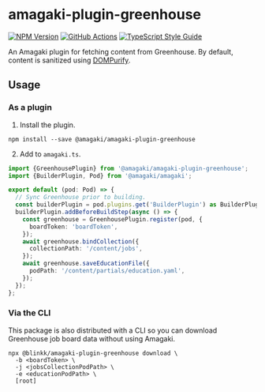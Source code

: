 # amagaki-plugin-greenhouse

[![NPM Version][npm-image]][npm-url]
[![GitHub Actions][github-image]][github-url]
[![TypeScript Style Guide][gts-image]][gts-url]

An Amagaki plugin for fetching content from Greenhouse. By default, content is
sanitized using [DOMPurify](https://github.com/cure53/DOMPurify).

## Usage

### As a plugin

1. Install the plugin.

```shell
npm install --save @amagaki/amagaki-plugin-greenhouse
```

2. Add to `amagaki.ts`.

```typescript
import {GreenhousePlugin} from '@amagaki/amagaki-plugin-greenhouse';
import {BuilderPlugin, Pod} from '@amagaki/amagaki';

export default (pod: Pod) => {
  // Sync Greenhouse prior to building.
  const builderPlugin = pod.plugins.get('BuilderPlugin') as BuilderPlugin;
  builderPlugin.addBeforeBuildStep(async () => {
    const greenhouse = GreenhousePlugin.register(pod, {
      boardToken: 'boardToken',
    });
    await greenhouse.bindCollection({
      collectionPath: '/content/jobs',
    });
    await greenhouse.saveEducationFile({
      podPath: '/content/partials/education.yaml',
    });
  });
};
```

### Via the CLI

This package is also distributed with a CLI so you can download Greenhouse job
board data without using Amagaki.

```
npx @blinkk/amagaki-plugin-greenhouse download \
  -b <boardToken> \
  -j <jobsCollectionPodPath> \
  -e <educationPodPath> \
  [root]
```

[github-image]: https://github.com/blinkk/amagaki-plugin-greenhouse/workflows/Run%20tests/badge.svg
[github-url]: https://github.com/blinkk/amagaki-plugin-greenhouse/actions
[npm-image]: https://img.shields.io/npm/v/@amagaki/amagaki-plugin-greenhouse.svg
[npm-url]: https://npmjs.org/package/@amagaki/amagaki-plugin-greenhouse
[gts-image]: https://img.shields.io/badge/code%20style-google-blueviolet.svg
[gts-url]: https://github.com/google/gts
